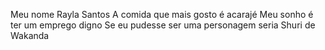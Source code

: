 Meu nome Rayla Santos
A comida que mais gosto é acarajé
Meu sonho é ter um emprego digno
Se eu pudesse ser uma personagem seria Shuri de Wakanda